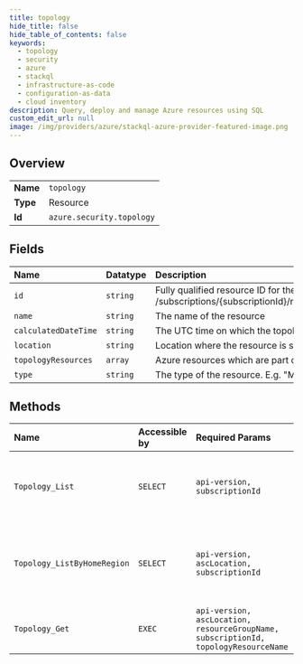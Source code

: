 ```yaml
---
title: topology
hide_title: false
hide_table_of_contents: false
keywords:
  - topology
  - security
  - azure    
  - stackql
  - infrastructure-as-code
  - configuration-as-data
  - cloud inventory
description: Query, deploy and manage Azure resources using SQL
custom_edit_url: null
image: /img/providers/azure/stackql-azure-provider-featured-image.png
---
```

  
    

## Overview
<table><tbody>
<tr><td><b>Name</b></td><td><code>topology</code></td></tr>
<tr><td><b>Type</b></td><td>Resource</td></tr>
<tr><td><b>Id</b></td><td><code>azure.security.topology</code></td></tr>
</tbody></table>

## Fields
| Name | Datatype | Description |
|:-----|:---------|:------------|
| `id` | `string` | Fully qualified resource ID for the resource. Ex - /subscriptions/&#123;subscriptionId&#125;/resourceGroups/&#123;resourceGroupName&#125;/providers/&#123;resourceProviderNamespace&#125;/&#123;resourceType&#125;/&#123;resourceName&#125; |
| `name` | `string` | The name of the resource |
| `calculatedDateTime` | `string` | The UTC time on which the topology was calculated |
| `location` | `string` | Location where the resource is stored |
| `topologyResources` | `array` | Azure resources which are part of this topology resource |
| `type` | `string` | The type of the resource. E.g. "Microsoft.Compute/virtualMachines" or "Microsoft.Storage/storageAccounts" |
## Methods
| Name | Accessible by | Required Params | Description |
|:-----|:--------------|:----------------|:------------|
| `Topology_List` | `SELECT` | `api-version, subscriptionId` | Gets a list that allows to build a topology view of a subscription. |
| `Topology_ListByHomeRegion` | `SELECT` | `api-version, ascLocation, subscriptionId` | Gets a list that allows to build a topology view of a subscription and location. |
| `Topology_Get` | `EXEC` | `api-version, ascLocation, resourceGroupName, subscriptionId, topologyResourceName` | Gets a specific topology component. |

